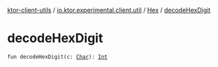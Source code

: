 [ktor-client-utils](../../index.md) / [io.ktor.experimental.client.util](../index.md) / [Hex](index.md) / [decodeHexDigit](./decode-hex-digit.md)

# decodeHexDigit

`fun decodeHexDigit(c: `[`Char`](https://kotlinlang.org/api/latest/jvm/stdlib/kotlin/-char/index.html)`): `[`Int`](https://kotlinlang.org/api/latest/jvm/stdlib/kotlin/-int/index.html)
